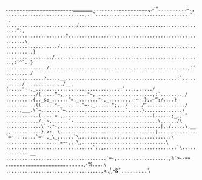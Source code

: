 ............................................________
....................................,.-‘”...................``~.,
.............................,.-”..................................."-.,
.........................,/...............................................”:,
.....................,?......................................................\,
.................../...........................................................,}
................./......................................................,:`^`..}
.............../...................................................,:”........./
..............?.....__.........................................:`.........../
............./__.(....."~-,_..............................,:`........../
.........../(_....”~,_........"~,_....................,:`........_/
..........{.._$;_......”=,_......."-,_.......,.-~-,},.~”;/....}
...........((.....*~_.......”=-._......";,,./`..../”............../
...,,,___.\`~,......"~.,....................`.....}............../
............(....`=-,,.......`........................(......;_,,-”
............/.`~,......`-...............................\....../\
.............\`~.*-,.....................................|,./.....\,__
,,_..........}.>-._\...................................|..............`=~-,
.....`=~-,_\_......`\,.................................\
...................`=~-,,.\,...............................\
................................`:,,...........................`\..............__
.....................................`=-,...................,%`>--==``
........................................_\..........._,-%.......`\
...................................,<`.._|_,-&``................`\
